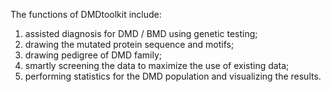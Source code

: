 The functions of DMDtoolkit include: 
1) assisted diagnosis for DMD / BMD using genetic testing;
2) drawing the mutated protein sequence and motifs; 
3) drawing pedigree of DMD family; 
4) smartly screening the data to maximize the use of existing data; 
5) performing statistics for the DMD population and visualizing the results.
